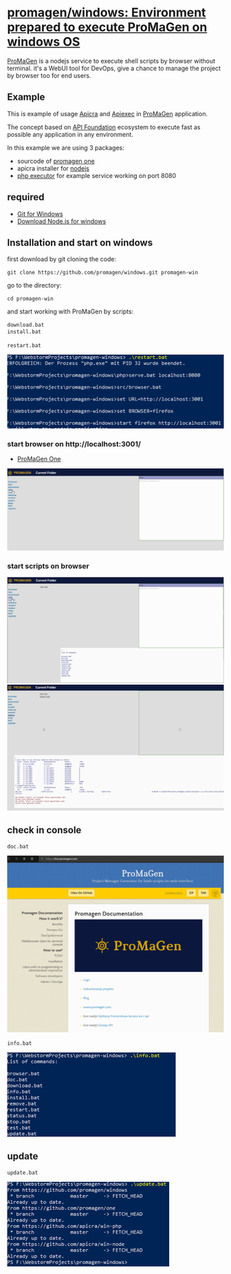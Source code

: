 # [promagen/windows: Environment prepared to execute ProMaGen on windows OS](https://github.com/promagen/windows)

[ProMaGen](https://www.promagen.com) is a nodejs service to execute shell scripts by browser without terminal.
it's a WebUI tool for DevOps, give a chance to manage the project by browser too for end users.

## Example
This is example of usage [Apicra](https://www.apicra.com) and [Apiexec](https://www.apiexec.com) in [ProMaGen](https://www.promagen.com) application.

The concept based on [API Foundation](https://www.apifoundation.com/) ecosystem to execute fast as possible any application in any environment.

In this example we are using 3 packages:
+ sourcode of [promagen one](https://github.com/promagen/one.git)
+ apicra installer for [nodejs](https://github.com/apicra/win-node.git)
+ [php executor](https://github.com/apicra/win-php.git) for example service working on port 8080


## required

+ [Git for Windows](https://gitforwindows.org/)
+ [Download Node.js for windows](https://nodejs.org/en/download/)

## Installation and start on windows

first download by git cloning the code:

    git clone https://github.com/promagen/windows.git promagen-win

go to the directory:

    cd promagen-win

and start working with ProMaGen by scripts:

    download.bat
    install.bat
    
    restart.bat

![restart.png](docs/restart.png)

### start browser on  http://localhost:3001/
+ [ProMaGen One](http://localhost:3001/)

![browser.png](docs/browser.png)

### start scripts on browser

![info.png](docs/info.png)
![status.png](docs/status.png)

## check in console

    doc.bat

![browser_docs_promagen.png](docs/browser_docs_promagen.png)

    info.bat

![shell_info.png](docs/shell_info.png)

## update

    update.bat

![update.png](docs/update.png)
